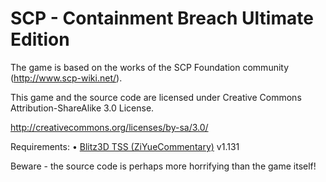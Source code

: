 # SCP - Containment Breach Ultimate Edition

The game is based on the works of the SCP Foundation community (http://www.scp-wiki.net/).

This game and the source code are licensed under Creative Commons Attribution-ShareAlike 3.0 License.

http://creativecommons.org/licenses/by-sa/3.0/

Requirements:
•	[Blitz3D TSS (ZiYueCommentary)](https://github.com/ZiYueCommentary/Blitz3D/releases) v1.131

Beware - the source code is perhaps more horrifying than the game itself!
